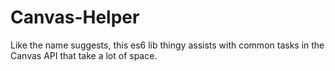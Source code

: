 # Canvas-Helper
Like the name suggests, this es6 lib thingy assists with common tasks in the Canvas API that take a lot of space.
